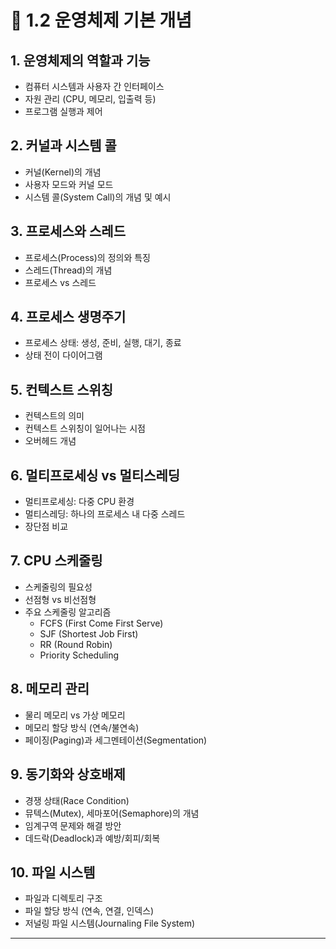 # 📘 1.2 운영체제 기본 개념

## 1. 운영체제의 역할과 기능
- 컴퓨터 시스템과 사용자 간 인터페이스
- 자원 관리 (CPU, 메모리, 입출력 등)
- 프로그램 실행과 제어

## 2. 커널과 시스템 콜
- 커널(Kernel)의 개념
- 사용자 모드와 커널 모드
- 시스템 콜(System Call)의 개념 및 예시

## 3. 프로세스와 스레드
- 프로세스(Process)의 정의와 특징
- 스레드(Thread)의 개념
- 프로세스 vs 스레드

## 4. 프로세스 생명주기
- 프로세스 상태: 생성, 준비, 실행, 대기, 종료
- 상태 전이 다이어그램

## 5. 컨텍스트 스위칭
- 컨텍스트의 의미
- 컨텍스트 스위칭이 일어나는 시점
- 오버헤드 개념

## 6. 멀티프로세싱 vs 멀티스레딩
- 멀티프로세싱: 다중 CPU 환경
- 멀티스레딩: 하나의 프로세스 내 다중 스레드
- 장단점 비교

## 7. CPU 스케줄링
- 스케줄링의 필요성
- 선점형 vs 비선점형
- 주요 스케줄링 알고리즘
  - FCFS (First Come First Serve)
  - SJF (Shortest Job First)
  - RR (Round Robin)
  - Priority Scheduling

## 8. 메모리 관리
- 물리 메모리 vs 가상 메모리
- 메모리 할당 방식 (연속/불연속)
- 페이징(Paging)과 세그멘테이션(Segmentation)

## 9. 동기화와 상호배제
- 경쟁 상태(Race Condition)
- 뮤텍스(Mutex), 세마포어(Semaphore)의 개념
- 임계구역 문제와 해결 방안
- 데드락(Deadlock)과 예방/회피/회복

## 10. 파일 시스템
- 파일과 디렉토리 구조
- 파일 할당 방식 (연속, 연결, 인덱스)
- 저널링 파일 시스템(Journaling File System)

---
